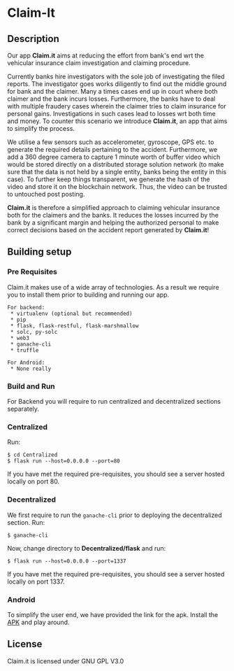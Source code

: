 # Claim-It

## Description

Our app **Claim.it** aims at reducing the effort from bank's end wrt the 
vehicular insurance claim investigation and claiming procedure.

Currently banks hire investigators with the sole job of investigating 
the filed reports. The investigator goes works diligently to find out 
the middle ground for bank and the claimer. Many a times cases end up 
in court where both claimer and the bank incurs losses. Furthermore, 
the banks have to deal with multiple fraudery cases wherein the claimer 
tries to claim insurance for personal gains. Investigations in such 
cases lead to losses wrt both time and money. To counter this scenario 
we introduce **Claim.it**, an app that aims to simplify the process.

We utilise a few sensors such as accelerometer, gyroscope, GPS etc. 
to generate the required details pertaining to the accident. Furthermore, 
we add a 360 degree camera to capture 1 minute worth of buffer video 
which would be stored directly on a distributed storage solution 
network (to make sure that the data is not held by a single entity, 
banks being the entity in this case). To further keep things transparent, 
we generate the hash of the video and store it on the blockchain 
network. Thus, the video can be trusted to untouched post posting.

**Claim.it** is therefore a simplified approach to claiming vehicular 
insurance both for the claimers and the banks. It reduces the losses 
incurred by the bank by a significant margin and helping the authorized 
personal to make correct decisions based on the accident report generated 
by **Claim.it**!

## Building setup

### Pre Requisites

Claim.it makes use of a wide array of technologies. As a result we require 
you to install them prior to building and running our app.

```
For backend:
 * virtualenv (optional but recommended)
 * pip
 * flask, flask-restful, flask-marshmallow
 * solc, py-solc
 * web3
 * ganache-cli
 * truffle

For Android:
 * None really
```

### Build and Run

For Backend you will require to run centralized and decentralized sections 
separately.

### Centralized

Run:

```
$ cd Centralized
$ flask run --host=0.0.0.0 --port=80
```

If you have met the required pre-requisites, you should see a server hosted 
locally on port 80.

### Decentralized

We first require to run the `ganache-cli` prior to deploying the decentralized 
section. Run:

```
$ ganache-cli
```

Now, change directory to **Decentralized/flask** and run:

```
$ flask run --host=0.0.0.0 --port=1337
```

If you have met the required pre-requisites, you should see a server hosted 
locally on port 1337.

### Android

To simplify the user end, we have provided the link for the apk. Install the 
[APK](https://drive.google.com/open?id=1he3rvAK6NW9y4zLg_o5k6_-q75IIRXCY) and play around.

## License

Claim.it is licensed under GNU GPL V3.0